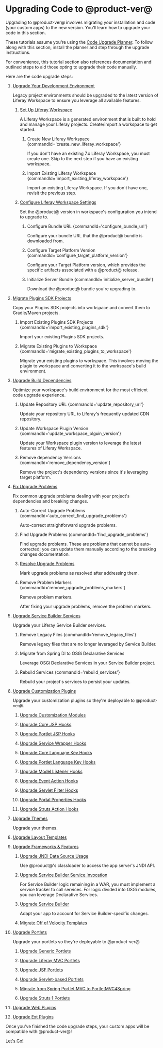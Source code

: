 # Upgrading Code to @product-ver@

Upgrading to @product-ver@ involves migrating your installation and code (your
custom apps) to the new version. You'll learn how to upgrade your code in this
section.

These tutorials assume you're using the
[Code Upgrade Planner](/docs/reference/7-2/-/knowledge_base/r/code-upgrade-planner).
To follow along with this section, install the planner and step through the
upgrade instructions.

For convenience, this tutorial section also references documentation and
outlined steps to aid those opting to upgrade their code manually.

Here are the code upgrade steps:

1.  [Upgrade Your Development Environment](/docs/tutorials/7-2/-/knowledge_base/t/upgrading-your-development-environment)

    Legacy project environments should be upgraded to the latest version of
    Liferay Workspace to ensure you leverage all available features.

    1.  [Set Up Liferay Workspace](/docs/tutorials/7-2/-/knowledge_base/t/upgrading-your-development-environment#setting-up-liferay-workspace)

        A Liferay Workspace is a generated environment that is built to hold
        and manage your Liferay projects. Create/import a workspace to get
        started.

        1.  Create New Liferay Workspace {commandId='create_new_liferay_workspace'}

            If you don't have an existing 7.x Liferay Workspace, you must create
            one. Skip to the next step if you have an existing workspace.

        2.  Import Existing Liferay Workspace {commandId='import_existing_liferay_workspace'}

            Import an existing Liferay Workspace. If you don't have one, revisit
            the previous step.

    2.  [Configure Liferay Workspace Settings](/docs/tutorials/7-2/-/knowledge_base/t/upgrading-your-development-environment#configuring-liferay-workspace)

        Set the @product@ version in workspace's configuration you intend to
        upgrade to.

        1.  Configure Bundle URL {commandId='configure_bundle_url'}

            Configure your bundle URL that the @product@ bundle is downloaded
            from.

        2.  Configure Target Platform Version {commandId='configure_target_platform_version'}

            Configure your Target Platform version, which provides the specific
            artifacts associated with a @product@ release.

        3.  Initialize Server Bundle {commandId='initialize_server_bundle'}

            Download the @product@ bundle you're upgrading to.

2.  [Migrate Plugins SDK Projects](/docs/tutorials/7-2/-/knowledge_base/t/migrating-plugins-sdk-projects-to-liferay-workspace)

    Copy your Plugins SDK projects into workspace and convert them to
    Gradle/Maven projects.

    1.  Import Existing Plugins SDK Projects {commandId='import_existing_plugins_sdk'}

        Import your existing Plugins SDK projects.

    2.  Migrate Existing Plugins to Workspace {commandId='migrate_existing_plugins_to_workspace'}

        Migrate your existing plugins to workspace. This involves moving the
        plugin to workspace and converting it to the workspace's build
        environment.

3.  [Upgrade Build Dependencies](/docs/tutorials/7-2/-/knowledge_base/t/upgrading-build-dependencies)

    Optimize your workspace's build environment for the most efficient code
    upgrade experience.

    1.  Update Repository URL {commandId='update_repository_url'}

        Update your repository URL to Liferay's frequently updated CDN
        repository.

    2. Update Workspace Plugin Version {commandId='update_workspace_plguin_version'}

        Update your Workspace plugin version to leverage the latest features of
        Liferay Workspace.

    3.  Remove dependency Versions {commandId='remove_dependency_version'}

        Remove the project's dependency versions since it's leveraging target
        platform.

4.  [Fix Upgrade Problems](/docs/tutorials/7-2/-/knowledge_base/t/fixing-upgrade-problems)

    Fix common upgrade problems dealing with your project's dependencies and
    breaking changes.

    1.  Auto-Correct Upgrade Problems {commandId='auto_correct_find_upgrade_problems'}

        Auto-correct straightforward upgrade problems.

    2.  Find Upgrade Problems {commandId='find_upgrade_problems'}


        Find upgrade problems. These are problems that cannot be auto-corrected;
        you can update them manually according to the breaking changes
        documentation.

    3.  [Resolve Upgrade Problems](/docs/tutorials/7-2/-/knowledge_base/t/fixing-upgrade-problems#resolving-upgrade-problems)

        Mark upgrade problems as resolved after addressing them.

    4.  Remove Problem Markers {commandId='remove_upgrade_problems_markers'}

        Remove problem markers.

        After fixing your upgrade problems, remove the problem markers.

5.  [Upgrade Service Builder Services](/docs/tutorials/7-2/-/knowledge_base/t/upgrading-service-builder-services)

    Upgrade your Liferay Service Builder services.

    1.  Remove Legacy Files {commandId='remove_legacy_files'}

        Remove legacy files that are no longer leveraged by Service Builder.

    2.  Migrate from Spring DI to OSGi Declarative Services

        Leverage OSGi Declarative Services in your Service Builder project.

    3.  Rebuild Services {commandId='rebuild_services'}

        Rebuild your project's services to persist your updates.

6.  [Upgrade Customization Plugins](/docs/tutorials/7-2/-/knowledge_base/t/upgrading-customization-plugins)

    Upgrade your customization plugins so they're deployable to @product-ver@.

    1.  [Upgrade Customization Modules](/docs/tutorials/7-2/-/knowledge_base/t/upgrading-customization-modules)

    2.  [Upgrade Core JSP Hooks](/docs/tutorials/7-2/-/knowledge_base/t/upgrading-core-jsp-hooks)

    3.  [Upgrade Portlet JSP Hooks](/docs/tutorials/7-2/-/knowledge_base/t/upgrading-portlet-jsp-hooks)

    4.  [Upgrade Service Wrapper Hooks](/docs/tutorials/7-2/-/knowledge_base/t/upgrading-service-wrapper-hooks)

    5.  [Upgrade Core Language Key Hooks](/docs/tutorials/7-2/-/knowledge_base/t/upgrading-core-language-key-hooks)

    6.  [Upgrade Portlet Language Key Hooks](/docs/tutorials/7-2/-/knowledge_base/t/upgrading-portlet-language-key-hooks)

    7.  [Upgrade Model Listener Hooks](/docs/tutorials/7-2/-/knowledge_base/t/upgrading-model-listener-hooks)

    8.  [Upgrade Event Action Hooks](/docs/tutorials/7-2/-/knowledge_base/t/upgrading-event-action-hooks)

    9.  [Upgrade Servlet Filter Hooks](/docs/tutorials/7-2/-/knowledge_base/t/upgrading-servlet-filter-hooks)

    10. [Upgrade Portal Properties Hooks](/docs/tutorials/7-2/-/knowledge_base/t/upgrading-override-extension-hooks)

    11. [Upgrade Struts Action Hooks](/docs/tutorials/7-2/-/knowledge_base/t/upgrading-struts-action-hooks)

7.  [Upgrade Themes]()

    Upgrade your themes.

8.  [Upgrade Layout Templates]()

9.  [Upgrade Frameworks & Features](/docs/tutorials/7-2/-/knowledge_base/t/upgrading-frameworks-and-features)

    1.  [Upgrade JNDI Data Source Usage](/docs/customization/7-2/-/knowledge_base/c/connecting-to-jndi-data-sources)

        Use @product@'s classloader to access the app server's JNDI API.

    2.  [Upgrade Service Builder Service Invocation](/docs/tutorials/7-2/-/knowledge_base/t/upgrading-service-builder-service-invocation)

        For Service Builder logic remaining in a WAR, you must implement a
        service tracker to call services. For logic divided into OSGi modules,
        you can leverage Declarative Services.

    3.  [Upgrade Service Builder](/docs/tutorials/7-2/-/knowledge_base/t/upgrading-service-builder)

        Adapt your app to account for Service Builder-specific changes.

    4.  [Migrate Off of Velocity Templates]()

10. [Upgrade Portlets](/docs/tutorials/7-2/-/knowledge_base/t/upgrading-portlets)

    Upgrade your portlets so they're deployable to @product-ver@.

    1.  [Upgrade Generic Portlets](/docs/tutorials/7-2/-/knowledge_base/t/upgrading-a-genericportlet)

    2.  [Upgrade Liferay MVC Portlets](/docs/tutorials/7-2/-/knowledge_base/t/upgrading-a-liferay-mvc-portlet)

    3.  [Upgrade JSF Portlets](/docs/tutorials/7-2/-/knowledge_base/t/upgrading-a-liferay-jsf-portlet)

    4.  [Upgrade Servlet-based Portlets](/docs/tutorials/7-2/-/knowledge_base/t/upgrading-a-servlet-based-portlet)

    5.  [Migrate from Spring Portlet MVC to PortletMVC4Spring]()

    6.  [Upgrade Struts 1 Portlets](/docs/tutorials/7-2/-/knowledge_base/t/upgrading-a-struts-1-portlet)

11.  [Upgrade Web Plugins]()

12.  [Upgrade Ext Plugins]()



Once you've finished the code upgrade steps, your custom apps will be compatible
with @product-ver@!

<a class="go-link btn btn-primary" href="/docs/7-2/tutorials/-/knowledge_base/t/upgrading-your-development-environment">Let's Go!<span class="icon-circle-arrow-right"></span></a>
